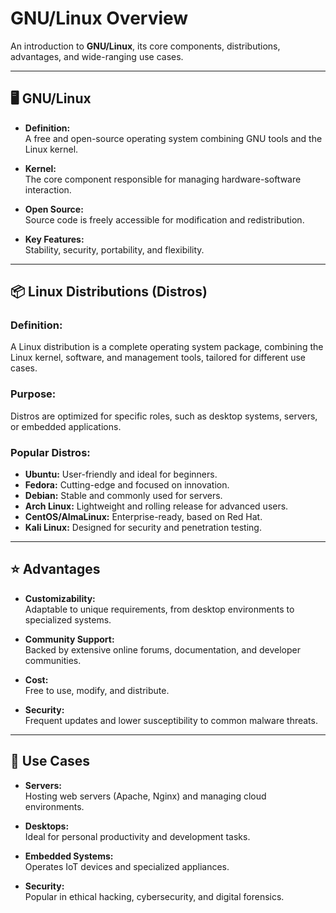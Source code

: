 # GNU/Linux Overview  

An introduction to **GNU/Linux**, its core components, distributions, advantages, and wide-ranging use cases.

---

## 🖥️ GNU/Linux  

- **Definition:**  
  A free and open-source operating system combining GNU tools and the Linux kernel.  

- **Kernel:**  
  The core component responsible for managing hardware-software interaction.  

- **Open Source:**  
  Source code is freely accessible for modification and redistribution.  

- **Key Features:**  
  Stability, security, portability, and flexibility.  

---

## 📦 Linux Distributions (Distros)  

### **Definition:**  
A Linux distribution is a complete operating system package, combining the Linux kernel, software, and management tools, tailored for different use cases.  

### **Purpose:**  
Distros are optimized for specific roles, such as desktop systems, servers, or embedded applications.  

### **Popular Distros:**  
- **Ubuntu:** User-friendly and ideal for beginners.  
- **Fedora:** Cutting-edge and focused on innovation.  
- **Debian:** Stable and commonly used for servers.  
- **Arch Linux:** Lightweight and rolling release for advanced users.  
- **CentOS/AlmaLinux:** Enterprise-ready, based on Red Hat.  
- **Kali Linux:** Designed for security and penetration testing.  

---

## ⭐ Advantages  

- **Customizability:**  
  Adaptable to unique requirements, from desktop environments to specialized systems.  

- **Community Support:**  
  Backed by extensive online forums, documentation, and developer communities.  

- **Cost:**  
  Free to use, modify, and distribute.  

- **Security:**  
  Frequent updates and lower susceptibility to common malware threats.  

---

## 🔄 Use Cases  

- **Servers:**  
  Hosting web servers (Apache, Nginx) and managing cloud environments.  

- **Desktops:**  
  Ideal for personal productivity and development tasks.  

- **Embedded Systems:**  
  Operates IoT devices and specialized appliances.  

- **Security:**  
  Popular in ethical hacking, cybersecurity, and digital forensics.  
